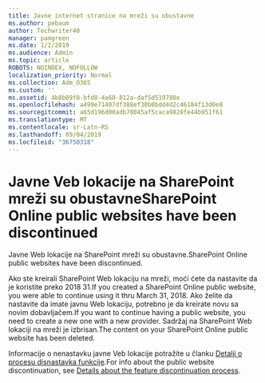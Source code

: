 ```yaml
---
title: Javne internet stranice na mreži su obustavne
ms.author: pebaum
author: Techwriter40
manager: pamgreen
ms.date: 1/2/2019
ms.audience: Admin
ms.topic: article
ROBOTS: NOINDEX, NOFOLLOW
localization_priority: Normal
ms.collection: Adm_O365
ms.custom: ''
ms.assetid: 4b8b89f8-bfd8-4a60-812a-daf5d519788e
ms.openlocfilehash: a499e71407df388ef30b0bdd4d2c46184f13d0e8
ms.sourcegitcommit: a65d196d00adb70045af5caca9828fe44b951f61
ms.translationtype: MT
ms.contentlocale: sr-Latn-RS
ms.lasthandoff: 09/04/2019
ms.locfileid: "36750318"
---
```

# <a name="sharepoint-online-public-websites-have-been-discontinued"></a><span data-ttu-id="1afb5-102">Javne Veb lokacije na SharePoint mreži su obustavne</span><span class="sxs-lookup"><span data-stu-id="1afb5-102">SharePoint Online public websites have been discontinued</span></span>

<span data-ttu-id="1afb5-103">Javne Web lokacije na SharePoint mreži su obustavne.</span><span class="sxs-lookup"><span data-stu-id="1afb5-103">SharePoint Online public websites have been discontinued.</span></span>

<span data-ttu-id="1afb5-104">Ako ste kreirali SharePoint Web lokaciju na mreži, moći ćete da nastavite da je koristite preko 2018 31.</span><span class="sxs-lookup"><span data-stu-id="1afb5-104">If you created a SharePoint Online public website, you were able to continue using it thru March 31, 2018.</span></span> <span data-ttu-id="1afb5-105">Ako želite da nastavite da imate javnu Web lokaciju, potrebno je da kreirate novu sa novim dobavljačem.</span><span class="sxs-lookup"><span data-stu-id="1afb5-105">If you want to continue having a public website, you need to create a new one with a new provider.</span></span> <span data-ttu-id="1afb5-106">Sadržaj na SharePoint Web lokaciji na mreži je izbrisan.</span><span class="sxs-lookup"><span data-stu-id="1afb5-106">The content on your SharePoint Online public website has been deleted.</span></span>

<span data-ttu-id="1afb5-107">Informacije o nenastavku javne Veb lokacije potražite u članku [Detalji o procesu disnastavka funkcije](https://go.microsoft.com/fwlink/?linkid=866980).</span><span class="sxs-lookup"><span data-stu-id="1afb5-107">For info about the public website discontinuation, see [Details about the feature discontinuation process](https://go.microsoft.com/fwlink/?linkid=866980).</span></span>
